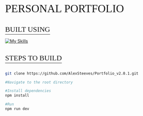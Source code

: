 <h1 style="font-family: 'Garamond', serif; text-transform: uppercase; font-size: 36px; font-weight: 300;">
  Personal Portfolio
</h1>

<h1 style="font-family: 'Garamond', serif; text-transform: uppercase; font-size: 24px; font-weight: 300; text-decoration: underline; text-decoration-thickness: 1px; text-underline-offset: 8px;">
  Built using 
</h1>

[![My Skills](https://skillicons.dev/icons?i=typescript,nextjs,tailwind,sass)](https://skillicons.dev)

<h1 style="font-family: 'Garamond', serif; text-transform: uppercase; font-size: 24px; font-weight: 300; text-decoration: underline; text-decoration-thickness: 1px; text-underline-offset: 8px;">
  Steps to build
</h1>

```bash

git clone https://github.com/AlexSteeves/Portfolio_v2.0.1.git

#Navigate to the root directory

#Install dependencies
npm install

#Run
npm run dev
```
